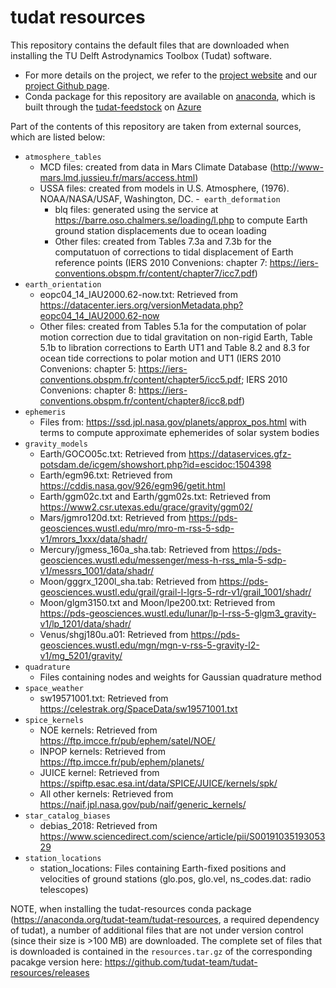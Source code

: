 # tudat resources

This repository contains the default files that are downloaded when installing the TU Delft Astrodynamics Toolbox (Tudat) software. 

* For more details on the project, we refer to the [project website](https://docs.tudat.space/en/latest/) and our [project Github page](https://github.com/tudat-team).
* Conda package for this repository are available on [anaconda](anaconda.org/tudat-team/tudat-resources/), which is built through the [tudat-feedstock](https://github.com/tudat-team/tudat-resources-feedstock) on [Azure](https://dev.azure.com/tudat-team/feedstock-builds/_build?definitionId=4)

Part of the contents of this repository are taken from external sources, which are listed below:

- `atmosphere_tables`
	- MCD files: created from data in Mars Climate Database (http://www-mars.lmd.jussieu.fr/mars/access.html)
	- USSA files: created from models in U.S. Atmosphere, (1976). NOAA/NASA/USAF, Washington, DC.
-` earth_deformation`
        - blq files: generated using the service at https://barre.oso.chalmers.se/loading/l.php to compute Earth ground station displacements due to ocean loading
        - Other files: created from Tables 7.3a and 7.3b for the computatuon of corrections to tidal displacement of Earth reference points (IERS 2010 Convenions: chapter 7: https://iers-conventions.obspm.fr/content/chapter7/icc7.pdf)
- `earth_orientation`
	- eopc04_14_IAU2000.62-now.txt: Retrieved from https://datacenter.iers.org/versionMetadata.php?eopc04_14_IAU2000.62-now
	- Other files: created from Tables 5.1a for the computation of polar motion correction due to tidal gravitation on non-rigid Earth, Table 5.1b to libration corrections to Earth UT1 and Table 8.2 and 8.3 for ocean tide corrections to polar motion and UT1 (IERS 2010 Convenions: chapter 5: https://iers-conventions.obspm.fr/content/chapter5/icc5.pdf; IERS 2010 Convenions: chapter 8: https://iers-conventions.obspm.fr/content/chapter8/icc8.pdf)
- `ephemeris`
	- Files from: https://ssd.jpl.nasa.gov/planets/approx_pos.html with terms to compute approximate ephemerides of solar system bodies
- `gravity_models`
	- Earth/GOCO05c.txt: Retrieved from https://dataservices.gfz-potsdam.de/icgem/showshort.php?id=escidoc:1504398
	- Earth/egm96.txt: Retrieved from https://cddis.nasa.gov/926/egm96/getit.html
	- Earth/ggm02c.txt and Earth/ggm02s.txt: Retrieved from https://www2.csr.utexas.edu/grace/gravity/ggm02/
	- Mars/jgmro120d.txt: Retrieved from https://pds-geosciences.wustl.edu/mro/mro-m-rss-5-sdp-v1/mrors_1xxx/data/shadr/
	- Mercury/jgmess_160a_sha.tab: Retrieved from https://pds-geosciences.wustl.edu/messenger/mess-h-rss_mla-5-sdp-v1/messrs_1001/data/shadr/
	- Moon/gggrx_1200l_sha.tab: Retrieved from https://pds-geosciences.wustl.edu/grail/grail-l-lgrs-5-rdr-v1/grail_1001/shadr/
	- Moon/glgm3150.txt and Moon/lpe200.txt: Retrieved from https://pds-geosciences.wustl.edu/lunar/lp-l-rss-5-glgm3_gravity-v1/lp_1201/data/shadr/
	- Venus/shgj180u.a01: Retrieved from https://pds-geosciences.wustl.edu/mgn/mgn-v-rss-5-gravity-l2-v1/mg_5201/gravity/
- `quadrature`
	- Files containing nodes and weights for Gaussian quadrature method
- `space_weather`
	- sw19571001.txt: Retrieved from https://celestrak.org/SpaceData/sw19571001.txt
- `spice_kernels` 
	- NOE kernels: Retrieved from https://ftp.imcce.fr/pub/ephem/satel/NOE/
 	- INPOP kernels: Retrieved from https://ftp.imcce.fr/pub/ephem/planets/
  	- JUICE kernel: Retrieved from https://spiftp.esac.esa.int/data/SPICE/JUICE/kernels/spk/ 
	- All other kernels: Retrieved from https://naif.jpl.nasa.gov/pub/naif/generic_kernels/  
- `star_catalog_biases`
	- debias_2018: Retrieved from https://www.sciencedirect.com/science/article/pii/S0019103519305329
- `station_locations`
	- station_locations: Files containing Earth-fixed positions and velocities of ground stations (glo.pos, glo.vel, ns_codes.dat: radio telescopes)


NOTE, when installing the tudat-resources conda package (https://anaconda.org/tudat-team/tudat-resources, a required dependency of tudat), a number of additional files that are not under version control (since their size is >100 MB) are downloaded. The complete set of files that is downloaded is contained in the ``resources.tar.gz`` of the corresponding pacakge version here: https://github.com/tudat-team/tudat-resources/releases



